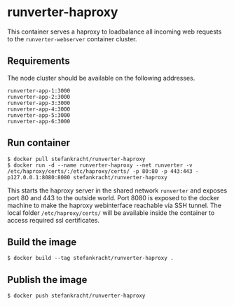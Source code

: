 # runverter-haproxy

This container serves a haproxy to loadbalance all incoming web requests to the ```runverter-webserver``` container cluster.

## Requirements

The node cluster should be available on the following addresses.

```
runverter-app-1:3000
runverter-app-2:3000
runverter-app-3:3000
runverter-app-4:3000
runverter-app-5:3000
runverter-app-6:3000
```

## Run container

```shell
$ docker pull stefankracht/runverter-haproxy
$ docker run -d --name runverter-haproxy --net runverter -v /etc/haproxy/certs/:/etc/haproxy/certs/ -p 80:80 -p 443:443 -p127.0.0.1:8080:8080 stefankracht/runverter-haproxy
```

This starts the haproxy server in the shared network ```runverter``` and exposes port 80 and 443 to the outside world. Port 8080 is exposed to the docker machine to make the haproxy webinterface reachable via SSH tunnel. The local folder ```/etc/haproxy/certs/``` will be available inside the container to access required ssl certificates.

## Build the image 

```shell
$ docker build --tag stefankracht/runverter-haproxy .
```

## Publish the image

```shell
$ docker push stefankracht/runverter-haproxy
```
